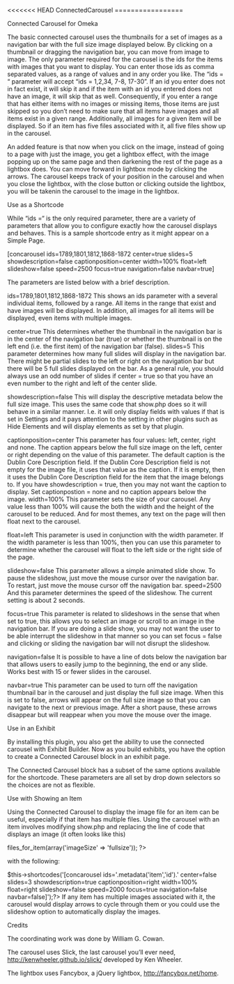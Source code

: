 <<<<<<< HEAD ConnectedCarousel =================

 Connected Carousel for Omeka

 The basic connected carousel uses the thumbnails for a set of images as a navigation bar with the full size image displayed below.
By clicking on a thumbnail or dragging the navigation bar, you can move from image to image. The only parameter required for the
carousel is the ids for the items with images that you want to display. You can enter those ids as comma separated values, as a
range of values and in any order you like. The “ids = “ parameter will accept “ids = 1,2,34, 7-8, 17-30”. If an id you enter does
not in fact exist, it will skip it and if the item with an id you entered does not have an image, it will skip that as well.
Consequently, if you enter a range that has either items with no images or missing items, those items are just skipped so you don’t
need to make sure that all items have images and all items exist in a given range. Additionally, all images for a given item will be
displayed. So if an item has five files associated with it, all five files show up in the carousel.

 An added feature is that now when you click on the image, instead of going to a page with just the image, you get a lightbox
effect, with the image popping up on the same page and then darkening the rest of the page as a lightbox does. You can move forward
in lightbox mode by clicking the arrows. The carousel keeps track of your position in the carousel and when you close the lightbox,
with the close button or clicking outside the lightbox, you will be takenin the carousel to the image in the lightbox.

 Use as a Shortcode

 While “ids =“ is the only required parameter, there are a variety of parameters that allow you to configure exactly how the
carousel displays and behaves. This is a sample shortcode entry as it might appear on a Simple Page.

 [concarousel ids=1789,1801,1812,1868-1872 center=true slides=5 showdescription=false captionposition=center width=100% float=left
slideshow=false speed=2500 focus=true navigation=false navbar=true]

 The parameters are listed below with a brief description.

ids=1789,1801,1812,1868-1872 
This shows an ids parameter with a several individual items, followed by a range. All items in the
range that exist and have images will be displayed. In addition, all images for all items will be displayed, even items with
multiple images.
 
center=true 
This determines whether the thumbnail in the navigation bar is in the center of the navigation bar
(true) or whether the thumbnail is on the left end (i.e. the first item) of the navigation bar (false). 
slides=5 This parameter determines how many full slides will display in the navigation bar. There might be partial slides to the left or right on the navigation bar but there will be 5 full slides displayed on the bar. As a general rule, you should always use an odd number of slides if center = true so that you have an even number to the right and left of the center slide.

showdescription=false 
This will display the descriptive metadata below the full size image. This uses the same code that show.php does so it will behave in a similar manner. I.e. it will only display fields with values if that is set in Settings and it pays attention to the setting in
other plugins such as Hide Elements and will display elements as set by that plugin. 

captionposition=center 
This parameter has four values: left, center, right and none. The caption appears below the full size image on the left, center or right depending on the value of this parameter. The default caption is the Dublin Core Description field. If the Dublin Core Description field is not empty for the image file, it uses that value as the caption. If it is empty, then it uses the Dublin Core Description field for the item that the image belongs to. If you have showdescription = true, then you may not want the caption to display. Set captionpostion = none and no caption appears below the image. width=100% This parameter sets the size of your carousel. Any value less than 100% will cause the both the width and the height of the carousel to be reduced. And for most themes, any text on the page will then float next to the carousel.
 
float=left 
This parameter is used in conjunction with the width parameter. If the width parameter is less than 100%, then you can use this parameter to determine whether the carousel will float to the left side or the right side of the page.

slideshow=false 
This parameter allows a simple animated slide show. To pause the slideshow, just move the mouse cursor over the navigation bar. To restart, just move the mouse cursor off the navigation bar. speed=2500 And this parameter determines the speed of the slideshow. The current setting is about 2 seconds. 

focus=true 
This parameter is related to slideshows in the sense that when set to true, this allows you to select an image or scroll to an image in the navigation bar. If you are doing a slide show, you may not want the user to be able interrupt the slideshow in that manner so you can set focus = false and clicking or sliding the navigation bar will not disrupt the slideshow. 

navigation=false 
It is possible to have a line of dots below the navigation bar that allows users to easily jump to the beginning, the end or any slide. Works best with 15 or fewer slides in the carousel. 

navbar=true 
This parameter can be used to turn off the navigation thumbnail bar in the carousel and just display the full size image. When this is set to false, arrows will appear on the full size image so that you can navigate to the next or previous image. After a short pause, these arrows disappear but will reappear when you move the mouse over the image.

 Use in an Exhibit

 By installing this plugin, you also get the ability to use the connected carousel with Exhibit Builder. Now as you build exhibits,
you have the option to create a Connected Carousel block in an exhibit page.

 The Connected Carousel block has a subset of the same options available for the shortcode. These parameters are all set by drop
down selectors so the choices are not as flexible.

 Use with Showing an Item

 Using the Connected Carousel to display the image file for an item can be useful, especially if that item has multiple files. Using
the carousel with an item involves modifying show.php and replacing the line of code that displays an image (it often looks like
this)

 <?php if ((get_theme_option('Item FileGallery') == 0) && metadata('item', 'has files')): ?> <?php echo
files_for_item(array('imageSize' => 'fullsize')); ?> <?php endif; ?>

 with the following:

 <?php if ((get_theme_option('Item FileGallery') == 0) && metadata('item', 'has files')): ?> <?php echo
$this->shortcodes('[concarousel ids='.metadata('item','id').' center=false slides=3 showdescription=true captionposition=right
width=100% float=right slideshow=false speed=2000 focus=true navigation=false navbar=false]');?> <?php endif; ?> If any item has
multiple images associated with it, the carousel would display arrows to cycle through them or you could use the slideshow option to
automatically display the images.

 Credits

 The coordinating work was done by William G. Cowan.

 The carousel uses Slick, the last carousel you’ll ever need, http://kenwheeler.github.io/slick/ developed by Ken Wheeler.

 The lightbox uses Fancybox, a jQuery lightbox, http://fancybox.net/home.
